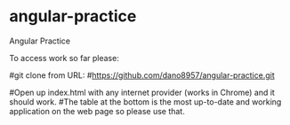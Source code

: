 # angular-practice
Angular Practice

To access work so far please:

#git clone from URL:
#https://github.com/dano8957/angular-practice.git

#Open up index.html with any internet provider (works in Chrome) and it should work.
#The table at the bottom is the most up-to-date and working application on the web page so please use that.
